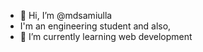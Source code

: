 - 👋 Hi, I’m @mdsamiulla
- I'm an engineering student and also,
- 🌱 I’m currently learning web development

<!---
mdsamiulla/mdsamiulla is a ✨ special ✨ repository because its `README.md` (this file) appears on your GitHub profile.
You can click the Preview link to take a look at your changes.
--->
